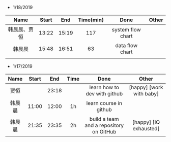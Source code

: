 * 1/18/2019

|     Name     | Start |  End  | Time(min) |       Done        | Other |
| :----------: | :---: | :---: | :-------: | :---------------: | :---: |
| 韩晨晨、贾恒 | 13:22 | 15:19 |    117    | system flow chart |       |
|    韩晨晨    | 15:48 | 16:51 |    63     |  data flow chart  |       |
|              |       |       |           |                   |       |

* 1/17/2019

|  Name  | Start |  End  | Time |                  Done                   |          Other           |
| :----: | :---: | :---: | :--: | :-------------------------------------: | :----------------------: |
|  贾恒  |       | 23:18 |      |      learn how to dev with github       | [happy] [work with baby] |
| 韩晨晨 | 11:00 | 12:00 |  1h  |         learn course in github          |                          |
| 韩晨晨 | 21:35 | 23:35 |  2h  | build a team and a repository on GitHub |  [happy] [IQ exhausted]  |

